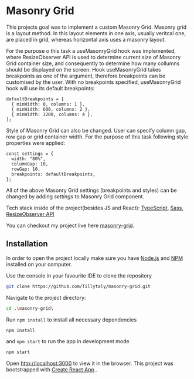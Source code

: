 # Masonry Grid

This projects goal was to implement a custom Masonry Grid. Masonry grid is a layout method. In this layout elements in one axis, usually veritcal one, are placed in grid, whereas horizontal axis uses a masonry layout.

For the purpose o this task a useMasonryGrid hook was implemented, where ResizeObserver API is used to determine current size of Masonry Grid container size, and consequently to determine how many collumns should be displayed on the screen. Hook useMasonryGrid takes breakpoints as one of the argument, therefore breakpoints can be customised by the user. With no breakpoints specified, useMasonryGrid hook will use its default breakpoints: 

```
defaultBreakpoints = [
  { minWidth: 0, columns: 1 },
  { minWidth: 600, columns: 2 },
  { minWidth: 1200, columns: 4 },
];
```

Style of Masonry Grid can also be changed. User can specify column gap, row gap or grid container width. For the purpose of this task following style properties were applied:

```
const settings = {
  width: "80%",
  columnGap: 10,
  rowGap: 10,
  breakpoints: defaultBreakpoints,
};
```
All of the above Masonry Grid settings (breakpoints and styles) can be changed by adding *settings* to Masonry Grid component.

Tech stack inside of the project(besides JS and React):
[TypeScript](https://www.typescriptlang.org/),
[Sass](https://sass-lang.com/),
[ResizeObserver API](https://developer.mozilla.org/en-US/docs/Web/API/ResizeObserver)



You can checkout my project live here [masonry-grid](https://Tillytaly.github.io/masonry-grid/).

## Installation 
In order to open the project locally make sure you have [Node.js](https://nodejs.org/en/) and [NPM](https://www.npmjs.com/package/npm) installed on your computer.

Use the console in your favourite IDE to clone the repository

```bash
git clone https://github.com/Tillytaly/masonry-grid.git
```

Navigate to the project directory:

```bash
cd .\masonry-grid\
```

Run  `npm install` to install all necessary dependencies

```bash
npm install
```

and  `npm start` to run the app in development mode

```bash
npm start
```

Open [http://localhost:3000](http://localhost:3000) to view it in the browser.
This project was bootstrapped with [Create React App](https://github.com/facebook/create-react-app)..
